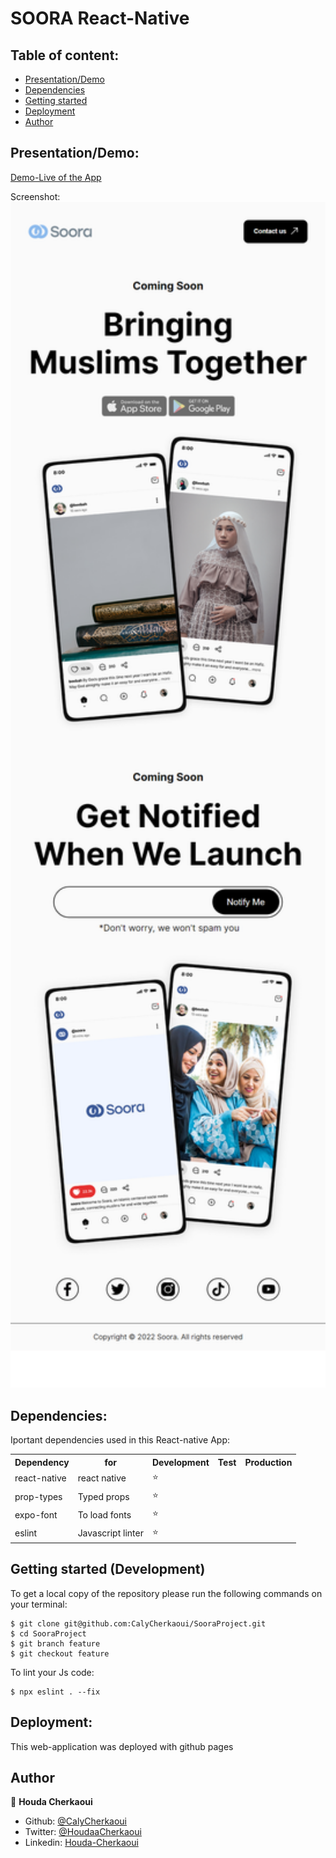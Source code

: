 # SOORA React-Native

## Table of content:

- [Presentation/Demo](#presentation)
- [Dependencies](#dependencies)
- [Getting started](#getting-started)
- [Deployment](#deployment)
- [Author](#author)

## Presentation/Demo:

[Demo-Live of the App](exp://exp.host/@houdach/SooraProject?release-channel=default)

Screenshot:
<br>
<img width="800" src='./assets/screencapture-sooratheapp.png'>
<br>

## Dependencies:

Iportant dependencies used in this React-native App:

<table>
  <tr>
    <th>Dependency</th>
    <th>for</th>
    <th>Development</th>
    <th>Test</th>
    <th>Production</th>
  </tr>
  <tr>
    <td>react-native</td>
    <td>react native</td>
    <td>⭐️</td>
    <td></td>
    <td></td>
  </tr>
  <tr>
    <td>prop-types</td>
    <td>Typed props</td>
    <td>⭐️</td>
    <td></td>
    <td></td>
  </tr>
  <tr>
    <td>expo-font</td>
    <td>To load fonts</td>
    <td>⭐️</td>
    <td></td>
    <td></td>
  </tr>
  <tr>
    <td>eslint</td>
    <td>Javascript linter</td>
    <td>⭐️</td>
    <td></td>
    <td></td>
  </tr>
</table>


## Getting started (Development)

To get a local copy of the repository please run the following commands on your terminal:

```
$ git clone git@github.com:CalyCherkaoui/SooraProject.git
$ cd SooraProject
$ git branch feature
$ git checkout feature
```

To lint your Js code:
```
$ npx eslint . --fix
```


## Deployment:

This web-application was deployed with github pages

## Author

👤 **Houda Cherkaoui**

- Github: [@CalyCherkaoui](https://github.com/CalyCherkaoui)
- Twitter: [@HoudaaCherkaoui](https://twitter.com/HoudaaCherkaoui)
- Linkedin: [Houda-Cherkaoui](https://www.linkedin.com/in/houda-cherkaoui/)